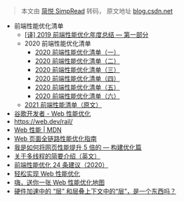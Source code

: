 > 本文由 [简悦 SimpRead](http://ksria.com/simpread/) 转码， 原文地址 [blog.csdn.net](https://blog.csdn.net/u012961419/article/details/124929423?ops_request_misc=&request_id=f203ab6119a840f2a86d53a95833ef95&biz_id=&utm_medium=distribute.pc_search_result.none-task-blog-2~blog~koosearch~default-12-124929423-null-null.268^v1^control&utm_term=%E6%80%A7%E8%83%BD%E4%BC%98%E5%8C%96&spm=1018.2226.3001.4450)

- 前端性能优化清单
  - [[译] 2019 前端性能优化年度总结 — 第一部分](https://zhuanlan.zhihu.com/p/55431529)
  - 2020 前端性能优化清单
    - [2020 前端性能优化清单（一）](https://cloud.tencent.com/developer/article/1621632)
    - [2020 前端性能优化清单（二）](https://cloud.tencent.com/developer/article/1622123)
    - [2020 前端性能优化清单（三）](https://cloud.tencent.com/developer/article/1623930)
    - [2020 前端性能优化清单（四）](https://cloud.tencent.com/developer/article/1623997)
    - [2020 前端性能优化清单（五）](https://cloud.tencent.com/developer/article/1623998)
    - [2020 前端性能优化清单（六）](https://cloud.tencent.com/developer/article/1624000)
  - [2021 前端性能清单（原文）](https://www.smashingmagazine.com/2021/01/front-end-performance-2021-free-pdf-checklist/)
- [谷歌开发者 - Web 性能优化](https://web.dev/fast/)
- https://web.dev/rail/
- [Web 性能 | MDN](https://developer.mozilla.org/zh-CN/docs/Web/Performance)
- [Web 页面全链路性能优化指南](https://mp.weixin.qq.com/s/wJxj5QbOHwH9cKmqU5eSQw)
- [我是如何将网页性能提升 5 倍的 — 构建优化篇](https://juejin.cn/post/6910893471339708429)
- [关于多线程的简要介绍（英文）](https://www.internalpointers.com/post/gentle-introduction-multithreading)
- [前端性能优化 24 条建议（2020）](https://segmentfault.com/a/1190000022205291)
- [轻松实现 Web 性能优化](https://zhuanlan.zhihu.com/p/48298490)
- [嗨，送你一张 Web 性能优化地图](https://github.com/berwin/Blog/issues/23)
- [硬件加速中的 “层” 和层叠上下文中的“层”，是一个东西吗？](https://juejin.cn/post/7119136400465330184)
